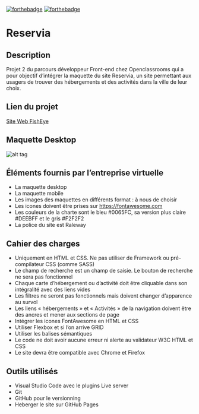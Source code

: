 [![forthebadge](https://forthebadge.com/images/badges/uses-html.svg)](https://forthebadge.com) [![forthebadge](https://forthebadge.com/images/badges/uses-css.svg)](https://forthebadge.com)

# Reservia

## Description

Projet 2 du parcours développeur Front-end chez Openclassrooms qui a pour objectif d’intégrer la maquette du site Reservia, un site permettant aux usagers de trouver des hébergements et des activités dans la ville de leur choix.

## Lien du projet

[Site Web FishEye](https://devnicolay.github.io/LauraNicolay_2_11052021//)

## Maquette Desktop

![alt tag](https://user.oc-static.com/upload/2020/08/24/1598262857804_Maquette%20reservia-min.png)

## Éléments fournis par l’entreprise virtuelle

- La maquette desktop
- La maquette mobile
- Les images des maquettes en différents format : à nous de choisir
- Les icones doivent être prises sur https://fontawesome.com
- Les couleurs de la charte sont le bleu #0065FC, sa version plus claire #DEEBFF et le gris #F2F2F2
- La police du site est Raleway

## Cahier des charges

- Uniquement en HTML et CSS. Ne pas utiliser de Framework ou pré-compilateur CSS (comme SASS)
- Le champ de recherche est un champ de saisie. Le bouton de recherche ne sera pas fonctionnel
- Chaque carte d’hébergement ou d’activité doit être cliquable dans son intégralité avec des liens vides
- Les filtres ne seront pas fonctionnels mais doivent changer d’apparence au survol
- Les liens « hébergements » et « Activités » de la navigation doivent être des ancres et mener aux sections de page
- Intégrer les icones FontAwesome en HTML et CSS
- Utiliser Flexbox et si l’on arrive GRID
- Utiliser les balises sémantiques
- Le code ne doit avoir aucune erreur ni alerte au validateur W3C HTML et CSS
- Le site devra être compatible avec Chrome et Firefox

## Outils utilisés

- Visual Studio Code avec le plugins Live server
- Git
- GitHub pour le versionning
- Heberger le site sur GitHub Pages
